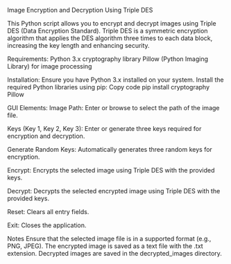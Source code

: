 Image Encryption and Decryption Using Triple DES

This Python script allows you to encrypt and decrypt images using Triple DES (Data Encryption Standard).
Triple DES is a symmetric encryption algorithm that applies the DES algorithm three times to each data block,
increasing the key length and enhancing security.

Requirements:
Python 3.x cryptography library
Pillow (Python Imaging Library) for image processing

Installation:
Ensure you have Python 3.x installed on your system.
Install the required Python libraries using pip:
Copy code
pip install cryptography Pillow

GUI Elements:
Image Path:
Enter or browse to select the path of the image file.

Keys (Key 1, Key 2, Key 3):
Enter or generate three keys required for encryption and decryption.

Generate Random Keys:
Automatically generates three random keys for encryption.

Encrypt:
Encrypts the selected image using Triple DES with the provided keys.

Decrypt:
Decrypts the selected encrypted image using Triple DES with the provided keys.

Reset:
Clears all entry fields.

Exit:
Closes the application.

Notes
Ensure that the selected image file is in a supported format (e.g., PNG, JPEG).
The encrypted image is saved as a text file with the .txt extension.
Decrypted images are saved in the decrypted_images directory.
